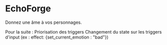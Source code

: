 # EchoForge
Donnez une âme à vos personnages.

Pour la suite :
Priorisation des triggers
Changement du state sur les triggers d'input (ex : effect: {set_current_emotion : "bad"})